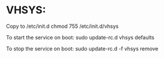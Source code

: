 # VHSYS:

Copy to /etc/init.d
chmod 755 /etc/init.d/vhsys

To start the service on boot:
sudo update-rc.d vhsys defaults

To stop the service on boot:
sudo update-rc.d -f vhsys remove